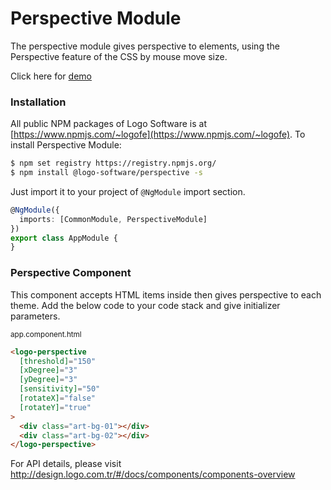 # Perspective Module

The perspective module gives perspective to elements, using the  Perspective feature of the CSS by mouse move size.

Click here for [demo](http://design.logo.com.tr/#/docs/components/perspective-module#perspectivemodule)

### Installation

All public NPM packages of Logo Software is at [https://www.npmjs.com/~logofe](https://www.npmjs.com/~logofe).
To install Perspective Module:

```bash
$ npm set registry https://registry.npmjs.org/
$ npm install @logo-software/perspective -s
```

Just import it to your project of `@NgModule` import section.

```typescript
@NgModule({
  imports: [CommonModule, PerspectiveModule]
})
export class AppModule {
}
```

### Perspective Component

This component accepts HTML items inside then gives perspective to each theme.
Add the below code to your code stack and give initializer parameters.

<sub>app.component.html</sub>

```html
<logo-perspective
  [threshold]="150"
  [xDegree]="3"
  [yDegree]="3"
  [sensitivity]="50"
  [rotateX]="false"
  [rotateY]="true"
>
  <div class="art-bg-01"></div>
  <div class="art-bg-02"></div>
</logo-perspective>
```

For API details, please visit http://design.logo.com.tr/#/docs/components/components-overview

